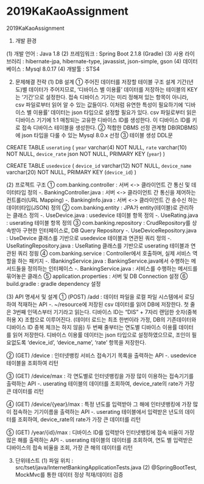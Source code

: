 # 2019KaKaoAssignment
2019KaKaoAssignment

1. 개발 환경

 (1) 개발 언어 : Java 1.8
 (2) 프레임워크 : Spring Boot 2.1.8 (Gradle)
 (3) 사용 라이브러리 : hibernate-jpa, hibernate-type, javassist, json-simple, gson
 (4) 데이터베이스 : Mysql 8.0.17
 (4) 개발툴 : STS4


2. 문제해결 전략
 (1) DB 설계 
   ① 주어진 데이터를 저장할 테이블 구조 설계
  기간(년도)별 데이터가 주어지므로, ‘디바이스 별 이용률’ 데이터를 저장하는 테이블의 KEY는 ‘기간’으로 설정한다. 접속 디바이스 기기는 미리 정해져 있는 항목이 아니라, csv 파일로부터 읽어 알 수 있는 값들이다. 이처럼 유연한 특성이 필요하기에 ‘디바이스 별 이용률’ 데이터는 json 타입으로 설정할 필요가 있다. 
  csv 파일로부터 읽은 디바이스 기기에 1:1 매칭되는 고유한 디바이스 ID를 생성한다. 이 디바이스 ID를 키로 접속 디바이스 테이블을 생성한다.
   ② 적합한 DBMS 선정
     관계형 DB(RDBMS)에 json 타입을 다룰 수 있는 Mysql 8.0.x 선정
   ③ 테이블 생성 DDL문

CREATE TABLE `userating` (
  `year` varchar(4) NOT NULL,
  `rate` varchar(10) NOT NULL,
  `device_rate` json NOT NULL,
  PRIMARY KEY (`year`)
)

CREATE TABLE `usedevice` (
  `device_id` varchar(12) NOT NULL,
  `device_name` varchar(20) NOT NULL,
  PRIMARY KEY (`device_id`)
)

 (2) 프로젝트 구조
  ① com.banking.controller : 서버 <-> 클라이언트 간 통신 및 데이터타입 정의
   -. BankingController.java : 서버 <-> 클라이언트 간 통신을 제어하는 컨트롤러(URL Mapping)
   -. BankingInfo.java : 서버 <-> 클라이언트 간 송수신 하는 데이터타입(JSON) 정의 
  ② com.banking.entity :  JPA가 entity(테이블)로 관리하는 클래스 정의
   -. UseDevice.java : usedevice 테이블 항목 정의
   -. UseRating.java : userating 테이블 항목 정의
  ③ com.banking.repository : CrudRepository를 상속받아 구현한 인터페이스로, DB Query Repository
   -. UseDeviceRepository.java : UseDevice 클래스를 기반으로 usedevice 테이블과 연관된 쿼리 정의
   -. UseRatingRepository.java : UseRating 클래스를 기반으로 userating 테이블과 연관된 쿼리 정읭
  ④ com.banking.service : Controller에서 호출하며, 실제 서비스 역할을 하는 패키지
   -. IBankingService.java : BankingService.java에서 수행하는 메서드들을 정의하는 인터페이스
   -. BankingService.java : 서비스를 수행하는 메서드를 묶어놓은 클래스
  ⑤ application.properties : 서버 및 DB Connection 설정
  ⑥ build.gradle : gradle dependency 설정

 (3) API 명세서 및 설계
  ① (POST) /add : 데이터 파일을 로컬 파일 시스템에서 로딩하여 적재하는 API
   -. ~/resource에 저장된 csv 데이터를 읽어 DB에 저장한다. 첫 줄은 3번째 인덱스부터 기기라고 읽는다. 디바이스 ID는 “DIS” + 7자리 랜덤한 숫자(중복 허용 X) 조합으로 이루어진다. (데이터 로드는 최초 한번이라 가정, DB의 기존데이터와 디바이스 ID 중복 체크는 하지 않음) 두 번째 줄부터는 연도별 디바이스 이용률 데이터를 읽어 저장한다. 디바이스 이용률 데이터는 json 타입으로 설정하였으므로, 조인이 필요없도록 ‘device_id’, ‘device_name’, ‘rate’ 항목을 저장한다.

  ② (GET) /device : 인터넷뱅킹 서비스 접속기기 목록을 출력하는 API
   -. usedevice 테이블을 조회하여 리턴

  ③ (GET) /device/max : 각 연도별로 인터넷뱅킹을 가장 많이 이용하는 접속기기를 출력하는 API
   -. userating 테이블의 데이터를 조회하여, device_rate의 rate가 가장 큰 데이터를 리턴

  ④ (GET) /device/{year}/max : 특정 년도를 입력받아 그 해에 인터넷뱅킹에 가장 많이 접속하는 기기이름을 출력하는 API
   -. userating 테이블에서 입력받은 년도의 데이터를 조회하여, device_rate의 rate가 가장 큰 데이터를 리턴

  ⑤ (GET) /year/{id}/max : 디바이스 ID를 입력받아 인터넷뱅킹에 접속 비율이 가장 많은 해를 출력하는 API
   -. userating 테이블의 데이터를 조회하여, 연도 별 입력받은 디바이스의 접속 비율을 조회, 가장 큰 해의 데이터를 리턴 

3. 단위테스트 
 (1) 파일 위치 : src/tset/java/InternetBankingApplicationTests.java
 (2) @SpringBootTest, MockMvc를 통한 데이터 정상 적재/데이터 검증
